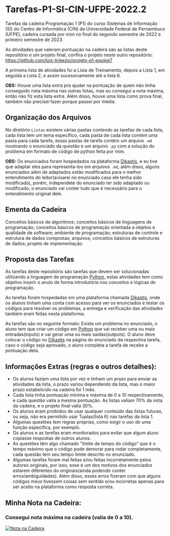 # Tarefas-P1-SI-CIN-UFPE-2022.2

Tarefas da cadeira Programação 1 (P1) do curso Sistemas de Informação (SI) do Centro de Informática (CIN) da Universidade Federal de Pernambuco (UFPE), cadeira cursada por mim no final do segundo semestre de 2022 e primeiro semestre de 2023. 

As atividades que valeram pontuação na cadeira são as listas deste repositório e um projeto final, confira o projeto neste outro repositório: https://github.com/luiz-linkezio/projeto-p1-equipe7

A primeira lista de atividades foi a Lista de Treinamento, depois a Lista 1, em seguida a Lista 2, e assim sucessivamente até a lista 6.

**OBS:** Houve uma lista extra pra ajudar na pontuação de quem não tinha conseguido nota máxima nas outras listas, mas eu consegui a nota máxima, então não fiz esta lista extra. Além disso, houve uma lista como prova final, também não precisei fazer porque passei por média.

## Organização dos Arquivos

No diretório `Listas` existem várias pastas contendo as tarefas de cada lista, cada lista tem um tema específico, cada pasta de cada lista contém uma pasta para cada tarefa, essas pastas de tarefa contém um arquivo `.md` mostrando o enunciado da questão e um arquivo `.py` com a solução do problema em formato de código de python feita por mim.

**OBS:** Os enunciados foram hospedados na plataforma [Dikastis](https://dikastis.com.br), e eu tive que adaptar eles para representa-los em arquivos `.md`, além disso, alguns enunciados além de adaptados estão modificados para o melhor entendimento do leitor(avisarei no enunciado caso ele tenha sido modificado), porém, independete do enunciado ter sido adaptado ou modificado, o enunciado vai conter tudo que é necessário para o entendimento original dele.

## Ementa da Cadeira

Conceitos básicos de algoritmos; conceitos básicos de linguagens de programação; conceitos básicos de programação orientada a objetos e qualidade de software; ambiente de programação; estruturas de controle e estrutura de dados compostas; arquivos; conceitos básicos de estruturas de dados; projeto de implementação.

## Proposta das Tarefas

As tarefas deste repositório são tarefas que devem ser solucionadas utilizando a linguagem de programação [Python](https://www.python.org), estas atividades tem como objetivo inserir o anulo de forma introdutória nos conceitos e lógicas de programação.

As tarefas foram hospedadas em uma plataforma chamada [Dikastis](https://dikastis.com.br), onde os alunos tinham uma conta com acesso para ver os enunciados e testar os códigos para resolver os problemas, a entrega e verificação das atividades também eram feitas nesta plataforma.

As tarefas são no seguinte formato: Existe um problema no enunciado, o aluno tem que criar um código em [Python](https://www.python.org) que vai receber uma ou mais entradas(inputs) e vai gerar uma ou mais saídas(outputs). O aluno deve colocar o código no [Dikastis](https://dikastis.com.br) na página do enunciado da respectiva tarefa, caso o código seja aprovado, o aluno completa a tarefa de recebe a pontuação dela.

## Informações Extras (regras e outros detalhes):

- Os alunos faziam uma lista por vez e tinham um prazo para enviar as atividades da lista, o prazo variou dependendo da lista, mas o maior prazo estabelicido na cadeira foi 1 mês.
- Cada lista tinha pontuação mínima e máxima de 0 a 10 respectivamente, e cada questão valia a mesma pontuação. As listas valiam 70% da nota da cadeira, e o projeto final valia 30%.
- Os alunos eram proibidos de usar qualquer conteúdo das listas futuras, ou seja, não era permitido usar Tuplas(lista 6) nas tarefas da lista 1.
- Algumas questões tem regras próprias, como exigir o uso de uma função específica, por exemplo.
- Os alunos e as tarefas eram monitorados para evitar que algum aluno copiasse respostas de outros alunos.
- As questões têm algo chamado "limite de tempo do código" que é o tempo máximo que o código pode demorar para rodar completamente, cada questão tem seu tempo limite descrito no enunciado.
- Algumas tarefas foram mal feitas e/ou feitas incorretamente pelos autores originais, por isso, esse é um dos motivos dos enunciados estarem diferentes do originais(ainda podendo conter erros/ambiguidades). Além disso, esses erros fizeram com que alguns códigos meus tivessem coisas sem sentido e/ou incorretas apenas para ser aceito na plataforma como resposta correta.

## Minha Nota na Cadeira:
### Consegui nota máxima na cadeira (valia de 0 a 10).
<a href="https://ibb.co/MkHXxjf"><img src="https://i.ibb.co/tp6dTNz/image.png" alt="Nota na Cadeira" border="0"></a>
